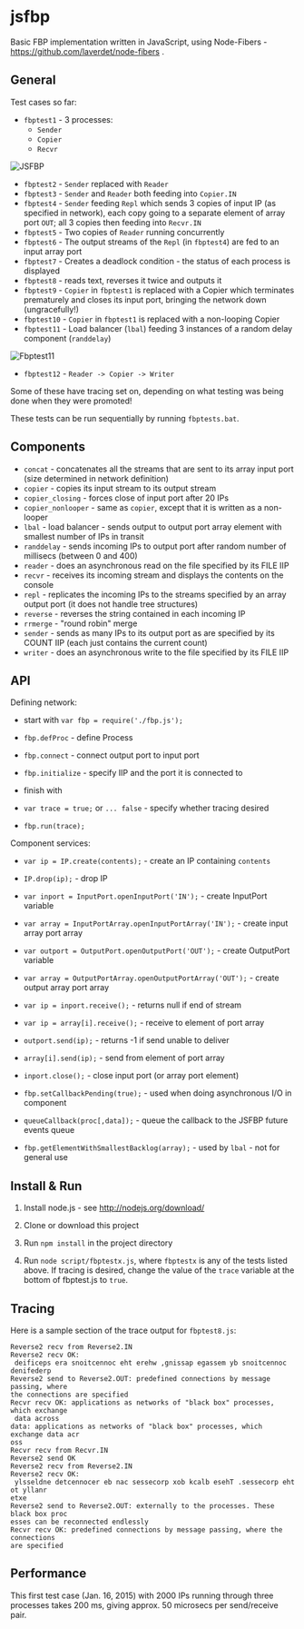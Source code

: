 jsfbp
=====

Basic FBP implementation written in JavaScript, using Node-Fibers - https://github.com/laverdet/node-fibers .

General
---

Test cases so far:

- `fbptest1` - 3 processes:
    - `Sender`
    - `Copier`
    - `Recvr`

![JSFBP](https://github.com/jpaulm/jsfbp/blob/master/docs/JSFBP.png "Simple Test Network")

- `fbptest2` - `Sender` replaced with `Reader`
- `fbptest3` - `Sender` and `Reader` both feeding into `Copier.IN`
- `fbptest4` - `Sender` feeding `Repl` which sends 3 copies of input IP (as specified in network), each copy going to a separate element of array port `OUT`; all 3 copies then feeding into `Recvr.IN`
- `fbptest5` - Two copies of `Reader` running concurrently
- `fbptest6` - The output streams of the `Repl` (in `fbptest4`) are fed to an input array port
- `fbptest7` - Creates a deadlock condition - the status of each process is displayed
- `fbptest8` - reads text, reverses it twice and outputs it
- `fbptest9` - `Copier` in `fbptest1` is replaced with a Copier which terminates prematurely and closes its input port, bringing the network down (ungracefully!)
- `fbptest10` -  `Copier` in `fbptest1` is replaced with a non-looping Copier
- `fbptest11` -  Load balancer (`lbal`) feeding 3 instances of a random delay component (`randdelay`)
  
![Fbptest11](https://github.com/jpaulm/jsfbp/blob/master/docs/Fbptest11.png "Diagram of fbptest11 above")

- `fbptest12` -  `Reader -> Copier -> Writer`
 
Some of these have tracing set on, depending on what testing was being done when they were promoted!

These tests can be run sequentially by running `fbptests.bat`.
 
Components
---

- `concat`  - concatenates all the streams that are sent to its array input port (size determined in network definition) 
- `copier`  - copies its input stream to its output stream
- `copier_closing` - forces close of input port after 20 IPs
- `copier_nonlooper` - same as `copier`, except that it is written as a non-looper
- `lbal`    - load balancer - sends output to output port array element with smallest number of IPs in transit
- `randdelay` - sends incoming IPs to output port after random number of millisecs (between 0 and 400)
- `reader`  - does an asynchronous read on the file specified by its FILE IIP 
- `recvr`   - receives its incoming stream and displays the contents on the console 
- `repl`    - replicates the incoming IPs to the streams specified by an array output port (it does not handle tree structures)
- `reverse` - reverses the string contained in each incoming IP
- `rrmerge` - "round robin" merge 
- `sender`  - sends as many IPs to its output port as are specified by its COUNT IIP (each just contains the current count)
- `writer`  - does an asynchronous write to the file specified by its FILE IIP 

 
API
---
Defining network:
- start with `var fbp = require('./fbp.js');`
- `fbp.defProc` - define Process
- `fbp.connect` - connect output port to input port
- `fbp.initialize` - specify IIP and the port it is connected to
 
- finish with
- `var trace = true;`  or `... false` - specify whether tracing desired
- `fbp.run(trace);`
  
Component services:
- `var ip = IP.create(contents);` - create an IP containing `contents`
- `IP.drop(ip);` - drop IP
  
- `var inport = InputPort.openInputPort('IN');` - create InputPort variable  
- `var array = InputPortArray.openInputPortArray('IN');` - create input array port array
- `var outport = OutputPort.openOutputPort('OUT');` - create OutputPort variable 
- `var array = OutputPortArray.openOutputPortArray('OUT');` - create output array port array   
  
- `var ip = inport.receive();` - returns null if end of stream 
- `var ip = array[i].receive();` - receive to element of port array
- `outport.send(ip);` - returns -1 if send unable to deliver
- `array[i].send(ip);` - send from element of port array
- `inport.close();` - close input port (or array port element)
  
-  `fbp.setCallbackPending(true);` - used when doing asynchronous I/O in component
-  `queueCallback(proc[,data]);` - queue the callback to the JSFBP future events queue
-  `fbp.getElementWithSmallestBacklog(array);` - used by `lbal` - not for general use

Install & Run
---

1. Install node.js - see http://nodejs.org/download/

2. Clone or download this project

3. Run `npm install` in the project directory

4. Run `node script/fbptestx.js`, where `fbptestx` is any of the tests listed above. If tracing is desired, change the value of the `trace` variable at the bottom of fbptest.js to `true`.

Tracing
---

Here is a sample section of the trace output for `fbptest8.js`:
```
Reverse2 recv from Reverse2.IN
Reverse2 recv OK:
 deificeps era snoitcennoc eht erehw ,gnissap egassem yb snoitcennoc denifederp
Reverse2 send to Reverse2.OUT: predefined connections by message passing, where
the connections are specified
Recvr recv OK: applications as networks of "black box" processes, which exchange
 data across
data: applications as networks of "black box" processes, which exchange data acr
oss
Recvr recv from Recvr.IN
Reverse2 send OK
Reverse2 recv from Reverse2.IN
Reverse2 recv OK:
 ylsseldne detcennocer eb nac sessecorp xob kcalb esehT .sessecorp eht ot yllanr
etxe
Reverse2 send to Reverse2.OUT: externally to the processes. These black box proc
esses can be reconnected endlessly
Recvr recv OK: predefined connections by message passing, where the connections
are specified
```

Performance
---

This first test case (Jan. 16, 2015) with 2000 IPs running through three processes takes 200 ms, giving approx. 50 microsecs per send/receive pair.  

